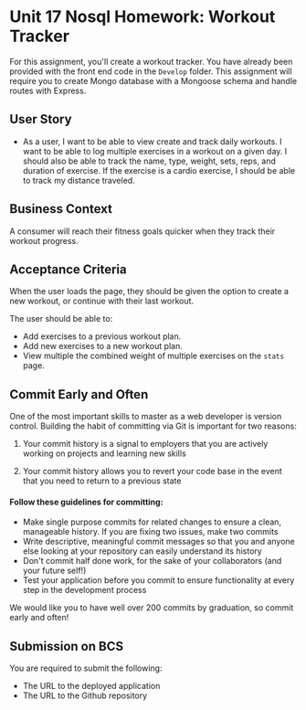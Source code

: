 # Unit 17 Nosql Homework: Workout Tracker
For this assignment, you'll create a workout tracker. You have already been provided with the front end code in the `Develop` folder. This assignment will require you to create Mongo database with a Mongoose schema and handle routes with Express.

## User Story
* As a user, I want to be able to view create and track daily workouts. I want to be able to log multiple exercises in a workout on a given day. I should also be able to track the name, type, weight, sets, reps, and duration of exercise. If the exercise is a cardio exercise, I should be able to track my distance traveled.

## Business Context
A consumer will reach their fitness goals quicker when they track their workout progress.

## Acceptance Criteria
When the user loads the page, they should be given the option to create a new workout, or continue with their last workout.

The user should be able to:
  * Add exercises to a previous workout plan.
  * Add new exercises to a new workout plan.
  * View multiple the combined weight of multiple exercises on the `stats` page.

## Commit Early and Often
One of the most important skills to master as a web developer is version control. Building the habit of committing via Git is important for two reasons:

1. Your commit history is a signal to employers that you are actively working on projects and learning new skills

2. Your commit history allows you to revert your code base in the event that you need to return to a previous state

#### Follow these guidelines for committing:
* Make single purpose commits for related changes to ensure a clean, manageable history. If you are fixing two issues, make two commits
* Write descriptive, meaningful commit messages so that you and anyone else looking at your repository can easily understand its history
* Don't commit half done work, for the sake of your collaborators (and your future self!)
* Test your application before you commit to ensure functionality at every step in the development process

We would like you to have well over 200 commits by graduation, so commit early and often!

## Submission on BCS
You are required to submit the following:
* The URL to the deployed application
* The URL to the Github repository
